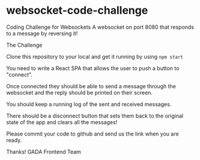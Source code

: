 # websocket-code-challenge

Coding Challenge for Websockets
A websocket on port 8080 that responds to a message by reversing it!

The Challenge

Clone this repository to your local and get it running by using
`npm start`

You need to write a React SPA that allows the user to push a button to "connect".

Once connected they should be able to send a message through the websocket and the reply should be printed on their screen.

You should keep a running log of the sent and received messages.

There should be a disconnect button that sets them back to the original state of the app and clears all the messages!

Please commit your code to github and send us the link when you are ready.

Thanks!
GADA Frontend Team
